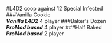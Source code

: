 #L4D2 coop against 12 Special Infected  
###Vanilla Cookie  
**_Vanilla L4D2_**  4 player
###Baker's Dozen  
**_ProMod based_** 4 player
###Half Baked    
**_ProMod based_** 2 player



